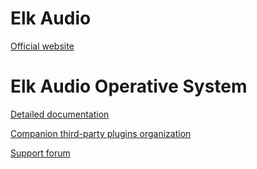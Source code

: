 # Elk Audio

[Official website](https://elk.audio/start)

# Elk Audio Operative System

[Detailed documentation](https://elk-audio.github.io/elk-docs/html/index.html)

[Companion third-party plugins organization](https://github.com/elk-community)

[Support forum](https://forum.elk.audio/)

